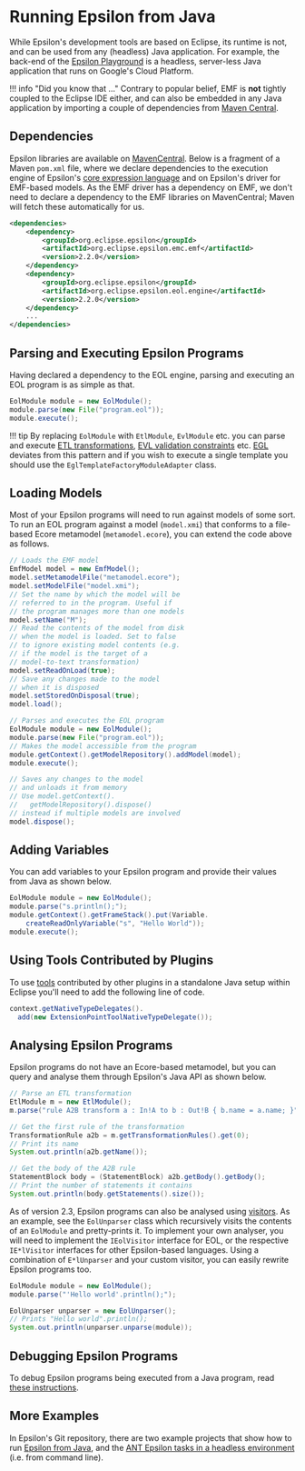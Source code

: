 # Running Epsilon from Java

While Epsilon's development tools are based on Eclipse, its runtime is not, and can be used from any (headless) Java application. For example, the back-end of the [Epsilon Playground](../../../playground) is a headless, server-less Java application that runs on Google's Cloud Platform.

!!! info "Did you know that ..."
    Contrary to popular belief, EMF is **not** tightly coupled to the Eclipse IDE either, and can also be embedded in any Java application by importing a couple of dependencies from [Maven Central](https://mvnrepository.com/artifact/org.eclipse.emf).

## Dependencies

Epsilon libraries are available on [MavenCentral](https://mvnrepository.com/artifact/org.eclipse.epsilon). Below is a fragment of a Maven `pom.xml` file, where we declare dependencies to the execution engine of Epsilon's [core expression language](../../eol) and on Epsilon's driver for EMF-based models. As the EMF driver has a dependency on EMF, we don't need to declare a dependency to the EMF libraries on MavenCentral; Maven will fetch these automatically for us.

```xml
<dependencies>
	<dependency>
		<groupId>org.eclipse.epsilon</groupId>
		<artifactId>org.eclipse.epsilon.emc.emf</artifactId>
		<version>2.2.0</version>
	</dependency>
	<dependency>
		<groupId>org.eclipse.epsilon</groupId>
		<artifactId>org.eclipse.epsilon.eol.engine</artifactId>
		<version>2.2.0</version>
	</dependency>
	...
</dependencies>
```

## Parsing and Executing Epsilon Programs

Having declared a dependency to the EOL engine, parsing and executing an EOL program is as simple as that.

```java
EolModule module = new EolModule();
module.parse(new File("program.eol"));
module.execute();
```

!!! tip
    By replacing `EolModule` with `EtlModule`, `EvlModule` etc. you can parse and execute [ETL transformations](../../etl), [EVL validation constraints](../../evl) etc. [EGL](../../egl) deviates from this pattern and if you wish to execute a single template you should use the `EglTemplateFactoryModuleAdapter` class.

## Loading Models

Most of your Epsilon programs will need to run against models of some sort. To run an EOL program against a model (`model.xmi`) that conforms to a file-based Ecore metamodel (`metamodel.ecore`), you can extend the code above as follows.

```java
// Loads the EMF model
EmfModel model = new EmfModel();
model.setMetamodelFile("metamodel.ecore");
model.setModelFile("model.xmi");
// Set the name by which the model will be
// referred to in the program. Useful if
// the program manages more than one models
model.setName("M");
// Read the contents of the model from disk
// when the model is loaded. Set to false
// to ignore existing model contents (e.g.
// if the model is the target of a 
// model-to-text transformation)
model.setReadOnLoad(true);
// Save any changes made to the model
// when it is disposed
model.setStoredOnDisposal(true);
model.load();

// Parses and executes the EOL program
EolModule module = new EolModule();
module.parse(new File("program.eol"));
// Makes the model accessible from the program
module.getContext().getModelRepository().addModel(model);
module.execute();

// Saves any changes to the model
// and unloads it from memory
// Use model.getContext().
//   getModelRepository().dispose() 
// instead if multiple models are involved
model.dispose();
```

## Adding Variables

You can add variables to your Epsilon program and provide their values from Java as shown below.

```java
EolModule module = new EolModule();
module.parse("s.println();");
module.getContext().getFrameStack().put(Variable.
	createReadOnlyVariable("s", "Hello World"));
module.execute();
``` 

## Using Tools Contributed by Plugins

To use [tools](../call-java-from-epsilon/) contributed by other plugins in a standalone Java setup within Eclipse you'll need to add the following line of code.

```java
context.getNativeTypeDelegates().
  add(new ExtensionPointToolNativeTypeDelegate());
```


## Analysing Epsilon Programs

Epsilon programs do not have an Ecore-based metamodel, but you can query and analyse them through Epsilon's Java API as shown below.

```java
// Parse an ETL transformation
EtlModule m = new EtlModule();
m.parse("rule A2B transform a : In!A to b : Out!B { b.name = a.name; }");

// Get the first rule of the transformation
TransformationRule a2b = m.getTransformationRules().get(0);
// Print its name
System.out.println(a2b.getName());

// Get the body of the A2B rule
StatementBlock body = (StatementBlock) a2b.getBody().getBody();
// Print the number of statements it contains
System.out.println(body.getStatements().size());
```

As of version 2.3, Epsilon programs can also be analysed using [visitors](https://en.wikipedia.org/wiki/Visitor_pattern). As an example, see the `EolUnparser` class which recursively visits the contents of an `EolModule` and pretty-prints it. To implement your own analyser, you will need to implement the `IEolVisitor` interface for EOL, or the respective `IE*lVisitor` interfaces for other Epsilon-based languages. Using a combination of `E*lUnparser` and your custom visitor, you can easily rewrite Epsilon programs too.

```java
EolModule module = new EolModule();
module.parse("'Hello world'.println();");

EolUnparser unparser = new EolUnparser();
// Prints "Hello world".println();
System.out.println(unparser.unparse(module));
```

## Debugging Epsilon Programs

To debug Epsilon programs being executed from a Java program, read [these instructions](./debugger.md#debugging-epsilon-scripts-embedded-in-java-programs).

## More Examples

In Epsilon's Git repository, there are two example projects that show how to run [Epsilon from Java](https://github.com/eclipse-epsilon/epsilon/tree/main/examples/org.eclipse.epsilon.examples.standalone), and the [ANT Epsilon tasks in a headless environment](https://github.com/eclipse-epsilon/epsilon/tree/main/examples/org.eclipse.epsilon.examples.workflow.standalone) (i.e. from command line).
